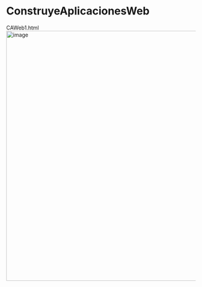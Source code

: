 # ConstruyeAplicacionesWeb
CAWeb1.html <br>
<img width="678" height="666" alt="image" src="https://github.com/user-attachments/assets/53bd52fe-dc7c-4ed4-b29f-d00e8c1d7738" />

